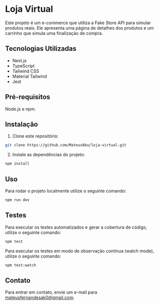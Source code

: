 # Loja Virtual

Este projeto é um e-commerce que utiliza a Fake Store API para simular produtos reais. Ele apresenta uma página de detalhes dos produtos e um carrinho que simula uma finalização de compra.

## Tecnologias Utilizadas

- Next.js
- TypeScript
- Tailwind CSS
- Material Tailwind
- Jest

## Pré-requisitos

Node.js e npm.

## Instalação

1. Clone este repositório:

```bash
git clone https://github.com/MateusAbu/loja-virtual.git
```

2. Instale as dependências do projeto:

```bash
npm install
```

## Uso

Para rodar o projeto localmente utilize o seguinte comando:

```bash
npm run dev
```

## Testes

Para executar os testes automatizados e gerar a cobertura de código, utilize o seguinte comando:

```bash
npm test
```

Para executar os testes em modo de observação contínua (watch mode), utilize o seguinte comando:

```bash
npm test:watch
```

## Contato

Para entrar em contato, envie um e-mail para mateusfernandesak0@gmail.com.
